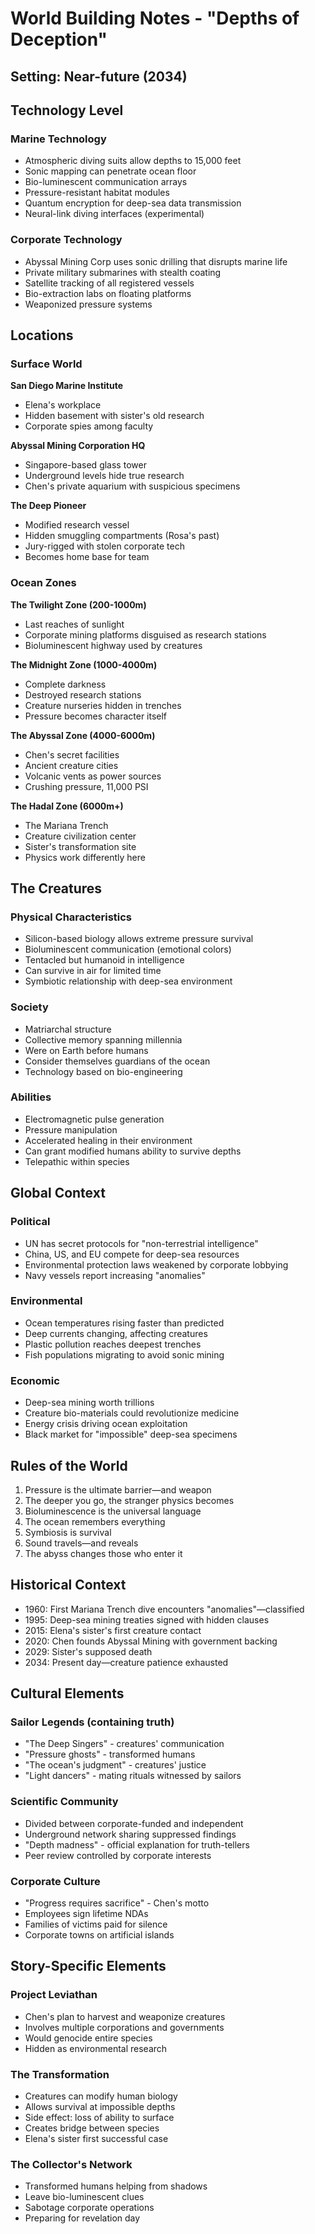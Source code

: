# World Building Notes - "Depths of Deception"

## Setting: Near-future (2034)

## Technology Level
### Marine Technology
- Atmospheric diving suits allow depths to 15,000 feet
- Sonic mapping can penetrate ocean floor
- Bio-luminescent communication arrays
- Pressure-resistant habitat modules
- Quantum encryption for deep-sea data transmission
- Neural-link diving interfaces (experimental)

### Corporate Technology
- Abyssal Mining Corp uses sonic drilling that disrupts marine life
- Private military submarines with stealth coating
- Satellite tracking of all registered vessels
- Bio-extraction labs on floating platforms
- Weaponized pressure systems

## Locations

### Surface World
**San Diego Marine Institute**
- Elena's workplace
- Hidden basement with sister's old research
- Corporate spies among faculty

**Abyssal Mining Corporation HQ**
- Singapore-based glass tower
- Underground levels hide true research
- Chen's private aquarium with suspicious specimens

**The Deep Pioneer**
- Modified research vessel
- Hidden smuggling compartments (Rosa's past)
- Jury-rigged with stolen corporate tech
- Becomes home base for team

### Ocean Zones
**The Twilight Zone (200-1000m)**
- Last reaches of sunlight
- Corporate mining platforms disguised as research stations
- Bioluminescent highway used by creatures

**The Midnight Zone (1000-4000m)**
- Complete darkness
- Destroyed research stations
- Creature nurseries hidden in trenches
- Pressure becomes character itself

**The Abyssal Zone (4000-6000m)**
- Chen's secret facilities
- Ancient creature cities
- Volcanic vents as power sources
- Crushing pressure, 11,000 PSI

**The Hadal Zone (6000m+)**
- The Mariana Trench
- Creature civilization center
- Sister's transformation site
- Physics work differently here

## The Creatures
### Physical Characteristics
- Silicon-based biology allows extreme pressure survival
- Bioluminescent communication (emotional colors)
- Tentacled but humanoid in intelligence
- Can survive in air for limited time
- Symbiotic relationship with deep-sea environment

### Society
- Matriarchal structure
- Collective memory spanning millennia
- Were on Earth before humans
- Consider themselves guardians of the ocean
- Technology based on bio-engineering

### Abilities
- Electromagnetic pulse generation
- Pressure manipulation
- Accelerated healing in their environment
- Can grant modified humans ability to survive depths
- Telepathic within species

## Global Context
### Political
- UN has secret protocols for "non-terrestrial intelligence"
- China, US, and EU compete for deep-sea resources
- Environmental protection laws weakened by corporate lobbying
- Navy vessels report increasing "anomalies"

### Environmental
- Ocean temperatures rising faster than predicted
- Deep currents changing, affecting creatures
- Plastic pollution reaches deepest trenches
- Fish populations migrating to avoid sonic mining

### Economic
- Deep-sea mining worth trillions
- Creature bio-materials could revolutionize medicine
- Energy crisis driving ocean exploitation
- Black market for "impossible" deep-sea specimens

## Rules of the World
1. Pressure is the ultimate barrier—and weapon
2. The deeper you go, the stranger physics becomes
3. Bioluminescence is the universal language
4. The ocean remembers everything
5. Symbiosis is survival
6. Sound travels—and reveals
7. The abyss changes those who enter it

## Historical Context
- 1960: First Mariana Trench dive encounters "anomalies"—classified
- 1995: Deep-sea mining treaties signed with hidden clauses
- 2015: Elena's sister's first creature contact
- 2020: Chen founds Abyssal Mining with government backing
- 2029: Sister's supposed death
- 2034: Present day—creature patience exhausted

## Cultural Elements
### Sailor Legends (containing truth)
- "The Deep Singers" - creatures' communication
- "Pressure ghosts" - transformed humans
- "The ocean's judgment" - creatures' justice
- "Light dancers" - mating rituals witnessed by sailors

### Scientific Community
- Divided between corporate-funded and independent
- Underground network sharing suppressed findings
- "Depth madness" - official explanation for truth-tellers
- Peer review controlled by corporate interests

### Corporate Culture
- "Progress requires sacrifice" - Chen's motto
- Employees sign lifetime NDAs
- Families of victims paid for silence
- Corporate towns on artificial islands

## Story-Specific Elements
### Project Leviathan
- Chen's plan to harvest and weaponize creatures
- Involves multiple corporations and governments
- Would genocide entire species
- Hidden as environmental research

### The Transformation
- Creatures can modify human biology
- Allows survival at impossible depths
- Side effect: loss of ability to surface
- Creates bridge between species
- Elena's sister first successful case

### The Collector's Network
- Transformed humans helping from shadows
- Leave bio-luminescent clues
- Sabotage corporate operations
- Preparing for revelation day